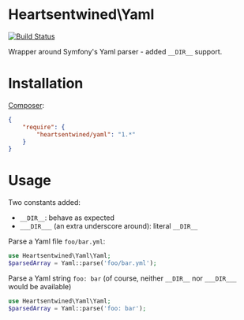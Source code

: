 # Heartsentwined\Yaml

[![Build Status](https://secure.travis-ci.org/heartsentwined/yaml.png)](http://travis-ci.org/heartsentwined/yaml)

Wrapper around Symfony's Yaml parser - added `__DIR__` support.

# Installation

[Composer](http://getcomposer.org/):

```json
{
    "require": {
        "heartsentwined/yaml": "1.*"
    }
}
```

# Usage

Two constants added:
- `__DIR__`: behave as expected
- `___DIR___` (an extra underscore around): literal `__DIR__`

Parse a Yaml file `foo/bar.yml`:

```php
use Heartsentwined\Yaml\Yaml;
$parsedArray = Yaml::parse('foo/bar.yml');
```

Parse a Yaml string `foo: bar` (of course, neither `__DIR__` nor `___DIR___` would be available)

```php
use Heartsentwined\Yaml\Yaml;
$parsedArray = Yaml::parse('foo: bar');
```
